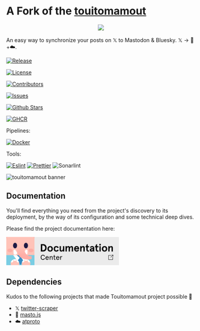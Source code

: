 # A Fork of the [touitomamout](https://github.com/louisgrasset/touitomamout)

<p align="center">
  <a href="https://yamada-sexta.github.io/touitomamout/docs/discover">
    <img src="https://github.com/yamada-sexta/touitomamout/raw/main/.github/docs/touitomamout.svg" width="150px"/>
  </a>
</p>

An easy way to synchronize your posts on 𝕏 to Mastodon & Bluesky. 𝕏 → 🦣+☁️.

[![Release](https://img.shields.io/github/package-json/v/yamada-sexta/touitomamout/main?label=release&color=#4c1)](https://github.com/yamada-sexta/touitomamout/releases)

[![License](https://img.shields.io/github/license/yamada-sexta/touitomamout?color=#4c1)](https://github.com/yamada-sexta/touitomamout/blob/main/LICENSE)

[![Contributors](https://img.shields.io/github/contributors/yamada-sexta/touitomamout)](https://github.com/yamada-sexta/touitomamout/graphs/contributors)

[![Issues](https://img.shields.io/github/issues/yamada-sexta/touitomamout)](https://github.com/yamada-sexta/touitomamout/issues)

[![Github Stars](https://img.shields.io/github/stars/yamada-sexta/touitomamout?color=ffe34e)](https://github.com/yamada-sexta/touitomamout)

[![GHCR](https://img.shields.io/badge/GHCR-ghcr.io%2Fyamada--sexta%2Ftouitomamout-086dd7?logo=github)](https://ghcr.io/yamada-sexta/touitomamout)

Pipelines:

[![Docker](https://img.shields.io/github/actions/workflow/status/yamada-sexta/touitomamout/docker.yml?label=ci)](https://github.com/yamada-sexta/touitomamout/actions/workflows/docker.yml)
<!-- 
[![CD](https://img.shields.io/github/actions/workflow/status/yamada-sexta/touitomamout/cd.yml?label=cd)](https://github.com/yamada-sexta/touitomamout/actions/workflows/cd.yml)

[![CodeQL](https://img.shields.io/github/actions/workflow/status/yamada-sexta/touitomamout/codeql.yml?label=codeql)](https://github.com/yamada-sexta/touitomamout/actions/workflows/codeql.yml)

[![Release](https://img.shields.io/github/actions/workflow/status/yamada-sexta/touitomamout/release.yml?label=release)](https://github.com/yamada-sexta/touitomamout/actions/workflows/release.yml)

[![Quality Gate](https://sonarcloud.io/api/project_badges/measure?project=yamada-sexta_touitomamout&metric=alert_status)](https://sonarcloud.io/summary/new_code?id=yamada-sexta_touitomamout) -->

Tools:

[![Eslint](https://img.shields.io/badge/eslint-3A33D1?logo=eslint&logoColor=white)](https://github.com/eslint/eslint)
[![Prettier](https://img.shields.io/badge/prettier-1A2C34?logo=prettier&logoColor=white)](https://github.com/prettier/prettier)
![Sonarlint](https://img.shields.io/badge/sonarlint-CB2029?logo=sonarlint&logoColor=white)

![touitomamout banner](./.github/docs/touitomamout-banner.jpg)

## Documentation

You'll find everything you need from the project's discovery to its deployment, by the way of its configuration and some technical deep dives.

Please find the project documentation here:

[<img src="https://github.com/louisgrasset/touitomamout/raw/main/.github/docs/documentation-center.svg"  width="300px"/>](https://github.com/yamada-sexta/touitomamout/wiki)

## Dependencies

Kudos to the following projects that made Touitomamout project possible 🙏

- 𝕏 [twitter-scraper](https://github.com/the-convocation/twitter-scraper)
- 🦣 [masto.js](https://github.com/neet/masto.js)
- ☁️ [atproto](https://github.com/bluesky-social/atproto)

